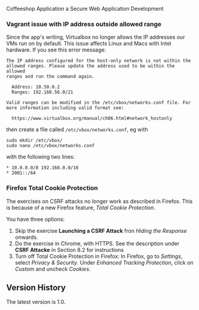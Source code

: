 Coffeeshop Application a Secure Web Application Development


### Vagrant issue with IP address outside allowed range

Since the app's writing, Virtualbox no longer allows the IP addresses our VMs run on by default.  This issue affects Linux and Macs with Intel hardware.  If you see this error message:

```
The IP address configured for the host-only network is not within the
allowed ranges. Please update the address used to be within the allowed
ranges and run the command again.

  Address: 10.50.0.2
  Ranges: 192.168.56.0/21

Valid ranges can be modified in the /etc/vbox/networks.conf file. For
more information including valid format see:

  https://www.virtualbox.org/manual/ch06.html#network_hostonly
```

then create a file called `/etc/vbox/networks.conf`, eg with

```
sudo mkdir /etc/vbox/
sudo nano /etc/vbox/networks.conf
```

with the following two lines:

```
* 10.0.0.0/8 192.168.0.0/16
* 2001::/64
```

### Firefox Total Cookie Protection

The exercises on CSRF attacks no longer work as described in Firefox.  This is because of a new Firefox feature, *Total Cookie Protection*.

You have three options:

1. Skip the exercise **Launching a CSRF Attack** fron *Hiding the Response* onwards.
2. Do the exercise in Chrome, with HTTPS.  See the description under **CSRF Attacke** in Section 8.2 for instructions
3. Turn off Total Cookie Protection in Firefox: In Firefox, go to *Settings*, select *Privacy & Security*.  Under *Enhanced Tracking Protection*, click on *Custom* and uncheck *Cookies*.

Version History
---------------
The latest version is 1.0.
